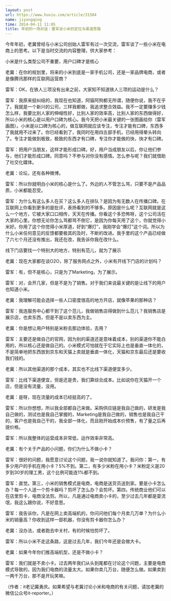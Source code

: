 ```yaml
---
layout: post
url: https://www.huxiu.com/article/31584
name: jiyongqing
time: 2014-04-11 11:05
title: 年初的一场对话：雷军谈小米的定位与渠道思路
---
```

今年年初，老冀曾经与小米公司创始人雷军有过一次交流，雷军谈了一些小米在电商上的思考。以下是当时交流的内容整理，供大家参考：

小米是什么类型公司不重要，用户口碑才是核心

老冀：在你的规划里，将来的小米到底是一家手机公司，还是一家品牌电商，或者是像腾讯那样的互联网运营商？

雷军：OK，在铁人三项没有出来之前，大家知不知道铁人三项的运动是什么？

雷军：我原来挺纠结的，我现在也知道，阿猫阿狗都无所谓，随便你说，我不在乎了。我就是一个新兴的公司，三样我都做，我追求整合效益。我不一定要赚多少钱怎么样，我要比别人家的伸缩性好，比别人家的效率高，比别人家的东西做得好，所以小米的核心是以用户口碑为核心。我今天把小米最关键的一张图画给你（雷军画图）。小米是以口碑为核心的，做互联网就应该专注，专注才能有口碑，东西多了我就用不过来了。你已经看到了，我同时在用四五部手机，已经用得晕头转向了。专注才能做到极致，极致的东西才有口碑，专注你才能做的快，快才有口碑。

雷军：把用户当朋友，这样才能形成口碑。好，用户当成朋友以后，你让他们参与，他们才能形成口碑。同意吗？不参与对你没有感情。怎么参与呢？我们就借助了社交化媒体。

老冀：论坛，还有各种微博。

雷军：所以你就明白小米的核心是什么了。外边的人不管怎么骂，只要不是产品品质，小米都能忍受。

雷军：为什么有这么多人在买？这么多人在排队？是因为有无数人在传播口碑。在互联网上你看到更多的是批评，表扬看到的不够多。原因是什么呢？互联网就是这么一个地方，它被大家口口相传，天天在传播。你看这个多恐怖呀，这个公司活在大家的心里。你想无论你怎么骂都骂不倒它，是因为你每天用了这个，你就觉得小米好。你用了这个你觉得小米厚道，好到“爆灯”，我刚学会“爆灯”这个词。所以为什么小米任何意见的反馈都要极其的及时，不断的改进。我手里的这个产品已经做了六七个月还没有推出，我还在改，我告诉你我在改什么。

线下门店要找一个特别大的地方，特别有范儿，就为了展示

老冀：现在大家都在谈O2O，除了服务网点之外，小米有开线下门店的计划吗？

雷军：有，但不是核心，只是为了Marketing，为了展示。

雷军：对，会开几家，但是不是为了销售。对于我们来说最关键的是让线下的用户也知道小米。

老冀：我理解可能会选择一些人口密度很高的地方开店，就像苹果的那种店？

雷军：我连服务中心都干到了这个范儿，我做销售店得做到什么范儿？我销售店是展示店，也卖东西，但是不是以卖东西为主。

老冀：你是想让用户特别是米粉去那边体验，去用？

雷军：主要还是做自己的官网，因为别的渠道还是意味着成本，别的渠道你不能白用的，所以核心还是做自己的。小米模式可怕就在于它实际上也是垂直一体化的，不是简单地把东西放到京东和天猫上卖就是垂直一体化，天猫和京东最后还是要收我们钱的。

老冀：所以其他渠道的那个成本，其实也不比线下渠道便宜多少。

雷军：比线下渠道便宜，但是还是贵，我们算综合成本。比如说你在天猫开一个店，但是没有流量，没用。

老冀：是呀，现在流量的成本已经挺高的了。

雷军：所以你想想，所以我全部都自己来做。采购供应链是我自己做的，研发是我自己做的，测试也是我自己掌握的，Marketing是我自己做的，销售也是我自己干的，客户也是我自己干的，我全部一体化，而且刚开始成本价预售，有了量之后再提价格。

雷军：所以我整体的运营成本非常低，运作效率非常高。

老冀：有个关于产品的小问题，你们为什么不做小卡？

雷军：很好的问题，我愿意讨论这个问题，我一说你就知道了。我问你：第一，有多少用户的手机在用小卡？5%不到。第二，有多少米粉在用小卡？米粉定义是20岁到30岁的理工男，这个比例可能连1%都不到。

雷军：直觉。第三，小米的销售模式是电商，电商是送货员送到家。要是小卡怎么办？每一个人送一个剪卡器吗？剪坏了怎么办？会剪坏。第四，传统商业他们可以在店里剪卡，电商没法剪。所以，凡是通过电商卖小卡的，至少过去几年都是耍流氓，我这么跟你说，不好意思。

雷军：我告诉你，凡是在网上卖高端机的，你问问他们每个月卖几万单？为什么小米的销量高？你收到这样一部机器，你没有剪卡器你怎么办？

老冀：没办法，或者跑去中关村，有的时候怕剪坏了。

雷军：所以小米不走这条路，这是过去几年，我们今年还是会做大卡。

老冀：如果今年你们推高端机型，还是不做小卡？

雷军：我们就是不卖小卡。过去两年我们从头到尾都在讨论这个问题，主要是电商模式导致的，因为我们电商的流量太大。如果你卖几万台，随便怎么做。如果卖到一两千万台，那不是开玩笑嘛。

（作者：it老记冀勇庆。如果希望与老冀讨论小米和电商的有关问题，请加老冀的微信公众号it-reporter。）

